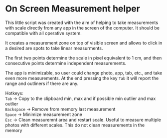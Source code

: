 # On Screen Measurement helper

This little script was created with the aim of helping to take measurements with scale directly from any app in the screen of the computer. It should be compatible with all operative system. 

It creates a measurement zone on top of visible screen and allows to click in a desired are spots to take linear measurments.

The first two points determine the scale in pixel equivalent to 1 cm, and then consecutive points determine independent measurements. 

The app is minimizable, so user could change photo, app, tab, etc., and take even more measurements. At the end pressing the key `Tab` it will report the range and outliners if there are any.

Hotkeys:  
`Tab` -> Copy to the clipboard min, max and if possible min outlier and max outlier  
`Backspace` -> Remove from memory last measurement  
`Space` -> Minimize measurement zone  
`Esc` -> Clean measuremnt area and restart scale. Useful to measure multiple photos with different scales. This do not clean measurements in the memory  
